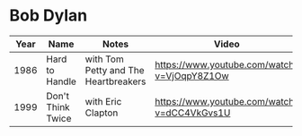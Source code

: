 # Bob Dylan

| Year | Name              | Notes                                | Video                                       |
| ---- | ----              | -----                                | -----                                       |
| 1986 | Hard to Handle    | with Tom Petty and The Heartbreakers | https://www.youtube.com/watch?v=VjOqpY8Z1Ow |
| 1999 | Don't Think Twice | with Eric Clapton                    | https://www.youtube.com/watch?v=dCC4VkGvs1U |
